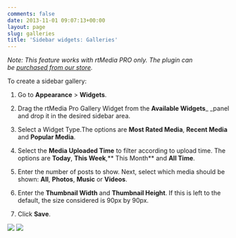 ```yaml
---
comments: false
date: 2013-11-01 09:07:13+00:00
layout: page
slug: galleries
title: 'Sidebar widgets: Galleries'
---
```


_Note: This feature works with rtMedia PRO only. The plugin can be [purchased from our store](https://rtcamp.com/store/rtmedia-pro/)._

To create a sidebar gallery:



	
  1. Go to **Appearance** > **Widgets**.

	
  2. Drag the rtMedia Pro Gallery Widget from the **Available Widgets**_ _panel and drop it in the desired sidebar area.

	
  3. Select a Widget Type.The options are **Most Rated Media**, **Recent Media** and **Popular Media**.

	
  4. Select the **Media Uploaded Time** to filter according to upload time. The options are **Today**, **This Week**,** This Month** and **All Time**.

	
  5. Enter the number of posts to show. Next, select which media should be shown: **All**, **Photos**, **Music** or **Videos**.

	
  6. Enter the **Thumbnail Width** and **Thumbnail Height**. If this is left to the default, the size considered is 90px by 90px.

	
  7. Click **Save**.


![](https://rtcamp.com/wp-content/uploads/2013/10/image10.png) [![](https://rtcamp.com/wp-content/uploads/2013/10/image_thumb2.png)](https://rtcamp.com/wp-content/uploads/2013/10/image13.png)
